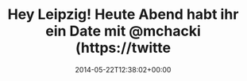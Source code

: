 ---
retweeted: false
source: <a href="http://www.myplume.com/" rel="nofollow">Plume for Android</a>
entities:
  hashtags: []
  symbols: []
  user_mentions:
  - name: Michael Hackstein
    screen_name: mchacki
    indices:
    - '47'
    - '55'
    id_str: '1336533854'
    id: '1336533854'
  urls:
  - url: http://t.co/Mmt0oLrfOW
    expanded_url: http://leipzigjs.github.io/artikel/2014/05/02/mai-treffen-mit-vortraegen-aus-koeln/
    display_url: leipzigjs.github.io/artikel/2014/0…
    indices:
    - '73'
    - '95'
display_text_range:
- '0'
- '95'
favorite_count: '1'
id_str: '469457153703821312'
truncated: false
retweet_count: '1'
id: '469457153703821312'
possibly_sensitive: false
created_at: Thu May 22 12:38:02 +0000 2014
favorited: false
full_text: Hey Leipzig! Heute Abend habt ihr ein Date mit [@mchacki](https://twitter.com/mchacki) und
  mir, gell? -
lang: de
quote_url: http://leipzigjs.github.io/artikel/2014/05/02/mai-treffen-mit-vortraegen-aus-koeln/
tags:
- pesos/twitter
date: '2014-05-22T12:38:02+00:00'
src: https://twitter.com/bascht/status/469457153703821312
original_url: https://twitter.com/bascht/status/469457153703821312
type: twitter_tweet
text: Hey Leipzig! Heute Abend habt ihr ein Date mit [@mchacki](https://twitter.com/mchacki) und
  mir, gell? -
title: Hey Leipzig! Heute Abend habt ihr ein Date mit @mchacki (https://twitte

---